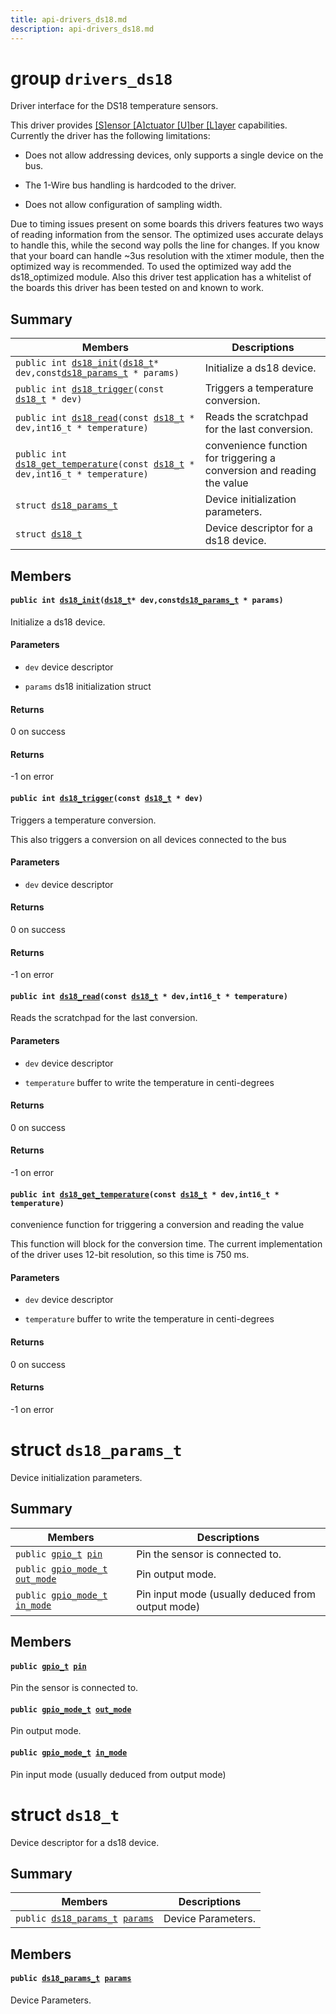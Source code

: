 ```yaml
---
title: api-drivers_ds18.md
description: api-drivers_ds18.md
---
```

# group `drivers_ds18` 

Driver interface for the DS18 temperature sensors.

This driver provides [[S]ensor [A]ctuator [U]ber [L]ayer](./doc/starlight-docs/src/content/docs/apidoc/api-undefined.md#group__drivers__saul) capabilities. Currently the driver has the following limitations:

* Does not allow addressing devices, only supports a single device on the bus.

* The 1-Wire bus handling is hardcoded to the driver.

* Does not allow configuration of sampling width.

Due to timing issues present on some boards this drivers features two ways of reading information from the sensor. The optimized uses accurate delays to handle this, while the second way polls the line for changes. If you know that your board can handle ~3us resolution with the xtimer module, then the optimized way is recommended. To used the optimized way add the ds18_optimized module. Also this driver test application has a whitelist of the boards this driver has been tested on and known to work.

## Summary

 Members                        | Descriptions                                
--------------------------------|---------------------------------------------
`public int `[`ds18_init`](#group__drivers__ds18_1gaf39bd92cb91bdc9100278ac811381afb)`(`[`ds18_t`](./doc/starlight-docs/src/content/docs/apidoc/api-drivers_ds18.md#structds18__t)` * dev,const `[`ds18_params_t`](./doc/starlight-docs/src/content/docs/apidoc/api-drivers_ds18.md#structds18__params__t)` * params)`            | Initialize a ds18 device.
`public int `[`ds18_trigger`](#group__drivers__ds18_1gaea048a7f860496103fa8f410b3317f0b)`(const `[`ds18_t`](./doc/starlight-docs/src/content/docs/apidoc/api-drivers_ds18.md#structds18__t)` * dev)`            | Triggers a temperature conversion.
`public int `[`ds18_read`](#group__drivers__ds18_1gaa03b66d55a56917a744d8176da52978d)`(const `[`ds18_t`](./doc/starlight-docs/src/content/docs/apidoc/api-drivers_ds18.md#structds18__t)` * dev,int16_t * temperature)`            | Reads the scratchpad for the last conversion.
`public int `[`ds18_get_temperature`](#group__drivers__ds18_1gae29c1b10607c50da0f7b926f523da735)`(const `[`ds18_t`](./doc/starlight-docs/src/content/docs/apidoc/api-drivers_ds18.md#structds18__t)` * dev,int16_t * temperature)`            | convenience function for triggering a conversion and reading the value
`struct `[`ds18_params_t`](#structds18__params__t) | Device initialization parameters.
`struct `[`ds18_t`](#structds18__t) | Device descriptor for a ds18 device.

## Members

#### `public int `[`ds18_init`](#group__drivers__ds18_1gaf39bd92cb91bdc9100278ac811381afb)`(`[`ds18_t`](./doc/starlight-docs/src/content/docs/apidoc/api-drivers_ds18.md#structds18__t)` * dev,const `[`ds18_params_t`](./doc/starlight-docs/src/content/docs/apidoc/api-drivers_ds18.md#structds18__params__t)` * params)` 

Initialize a ds18 device.

#### Parameters
* `dev` device descriptor 

* `params` ds18 initialization struct

#### Returns
0 on success 

#### Returns
-1 on error

#### `public int `[`ds18_trigger`](#group__drivers__ds18_1gaea048a7f860496103fa8f410b3317f0b)`(const `[`ds18_t`](./doc/starlight-docs/src/content/docs/apidoc/api-drivers_ds18.md#structds18__t)` * dev)` 

Triggers a temperature conversion.

This also triggers a conversion on all devices connected to the bus

#### Parameters
* `dev` device descriptor

#### Returns
0 on success 

#### Returns
-1 on error

#### `public int `[`ds18_read`](#group__drivers__ds18_1gaa03b66d55a56917a744d8176da52978d)`(const `[`ds18_t`](./doc/starlight-docs/src/content/docs/apidoc/api-drivers_ds18.md#structds18__t)` * dev,int16_t * temperature)` 

Reads the scratchpad for the last conversion.

#### Parameters
* `dev` device descriptor 

* `temperature` buffer to write the temperature in centi-degrees

#### Returns
0 on success 

#### Returns
-1 on error

#### `public int `[`ds18_get_temperature`](#group__drivers__ds18_1gae29c1b10607c50da0f7b926f523da735)`(const `[`ds18_t`](./doc/starlight-docs/src/content/docs/apidoc/api-drivers_ds18.md#structds18__t)` * dev,int16_t * temperature)` 

convenience function for triggering a conversion and reading the value

This function will block for the conversion time. The current implementation of the driver uses 12-bit resolution, so this time is 750 ms.

#### Parameters
* `dev` device descriptor 

* `temperature` buffer to write the temperature in centi-degrees

#### Returns
0 on success 

#### Returns
-1 on error

# struct `ds18_params_t` 

Device initialization parameters.

## Summary

 Members                        | Descriptions                                
--------------------------------|---------------------------------------------
`public `[`gpio_t`](./doc/starlight-docs/src/content/docs/apidoc/api-undefined.md#group__drivers__periph__gpio_1gadacfc0deb08affff1e88f9549c8e2823)` `[`pin`](#structds18__params__t_1a88019fd2836bd63985819c73bb0daef1) | Pin the sensor is connected to.
`public `[`gpio_mode_t`](./doc/starlight-docs/src/content/docs/apidoc/api-undefined.md#native_2include_2periph__cpu_8h_1a491a2cbfb4e94f2afcc0d5bdef2dc454)` `[`out_mode`](#structds18__params__t_1aab13bb27e83908d489f5ab8cef535442) | Pin output mode.
`public `[`gpio_mode_t`](./doc/starlight-docs/src/content/docs/apidoc/api-undefined.md#native_2include_2periph__cpu_8h_1a491a2cbfb4e94f2afcc0d5bdef2dc454)` `[`in_mode`](#structds18__params__t_1a009060c627aa1e1f112dc6e65f49b29c) | Pin input mode (usually deduced from output mode)

## Members

#### `public `[`gpio_t`](./doc/starlight-docs/src/content/docs/apidoc/api-undefined.md#group__drivers__periph__gpio_1gadacfc0deb08affff1e88f9549c8e2823)` `[`pin`](#structds18__params__t_1a88019fd2836bd63985819c73bb0daef1) 

Pin the sensor is connected to.

#### `public `[`gpio_mode_t`](./doc/starlight-docs/src/content/docs/apidoc/api-undefined.md#native_2include_2periph__cpu_8h_1a491a2cbfb4e94f2afcc0d5bdef2dc454)` `[`out_mode`](#structds18__params__t_1aab13bb27e83908d489f5ab8cef535442) 

Pin output mode.

#### `public `[`gpio_mode_t`](./doc/starlight-docs/src/content/docs/apidoc/api-undefined.md#native_2include_2periph__cpu_8h_1a491a2cbfb4e94f2afcc0d5bdef2dc454)` `[`in_mode`](#structds18__params__t_1a009060c627aa1e1f112dc6e65f49b29c) 

Pin input mode (usually deduced from output mode)

# struct `ds18_t` 

Device descriptor for a ds18 device.

## Summary

 Members                        | Descriptions                                
--------------------------------|---------------------------------------------
`public `[`ds18_params_t`](./doc/starlight-docs/src/content/docs/apidoc/api-drivers_ds18.md#structds18__params__t)` `[`params`](#structds18__t_1a4ef7c27393de205b34ba9d47e7e16e10) | Device Parameters.

## Members

#### `public `[`ds18_params_t`](./doc/starlight-docs/src/content/docs/apidoc/api-drivers_ds18.md#structds18__params__t)` `[`params`](#structds18__t_1a4ef7c27393de205b34ba9d47e7e16e10) 

Device Parameters.

